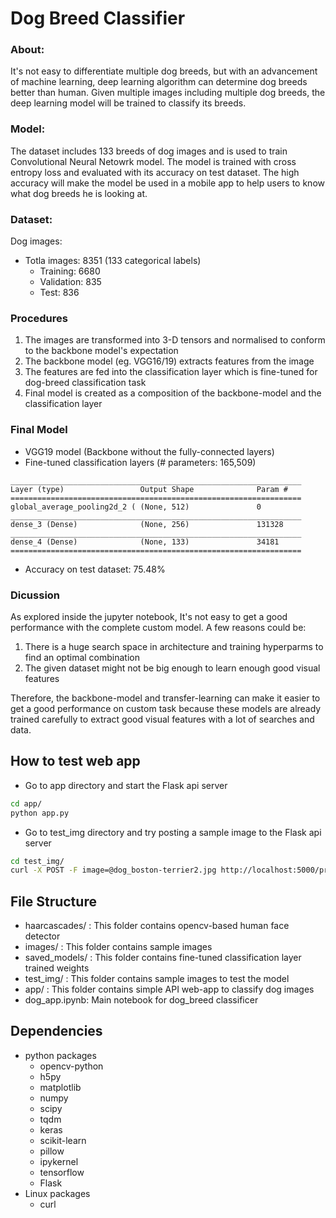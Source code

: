 # Dog Breed Classifier 

### About: 

It's not easy to differentiate multiple dog breeds, but with an advancement of machine learning, deep learning algorithm can determine dog breeds better than human. Given multiple images including multiple dog breeds, the deep learning model will be trained to classify its breeds.

### Model:
The dataset includes 133 breeds of dog images and is used to train Convolutional Neural Netowrk model. The model is trained with cross entropy loss and evaluated with its accuracy on test dataset. The high accuracy will make the model be used in a mobile app to help users to know what dog breeds he is looking at.

### Dataset:

Dog images: 
- Totla images: 8351 (133 categorical labels)
  - Training: 6680
  - Validation: 835
  - Test: 836

### Procedures
1. The images are transformed into 3-D tensors and normalised to conform to the backbone model's expectation
2. The backbone model (eg. VGG16/19) extracts features from the image
3. The features are fed into the classification layer which is fine-tuned for dog-breed classification task
4. Final model is created as a composition of the backbone-model and the classification layer

### Final Model
- VGG19 model (Backbone without the fully-connected layers)
- Fine-tuned classification layers (# parameters: 165,509)
```
_________________________________________________________________
Layer (type)                 Output Shape              Param #   
=================================================================
global_average_pooling2d_2 ( (None, 512)               0         
_________________________________________________________________
dense_3 (Dense)              (None, 256)               131328    
_________________________________________________________________
dense_4 (Dense)              (None, 133)               34181     
=================================================================
```

- Accuracy on test dataset: 75.48%

### Dicussion
As explored inside the jupyter notebook, It's not easy to get a good performance with the complete custom model. A few reasons could be:

1. There is a huge search space in architecture and training hyperparms to find an optimal combination
2. The given dataset might not be big enough to learn enough good visual features

Therefore, the backbone-model and transfer-learning can make it easier to get a good performance on custom task because these models are already trained carefully to extract good visual features with a lot of searches and data.

## How to test web app

- Go to app directory and start the Flask api server
```bash
cd app/
python app.py
```

- Go to test_img directory and try posting a sample image to the Flask api server
```bash
cd test_img/
curl -X POST -F image=@dog_boston-terrier2.jpg http://localhost:5000/predict
```


## File Structure

- haarcascades/ : This folder contains opencv-based human face detector
- images/ : This folder contains sample images
- saved_models/ : This folder contains fine-tuned classification layer trained weights
- test_img/ : This folder contains sample images to test the model
- app/ : This folder contains simple API web-app to classify dog images
- dog_app.ipynb: Main notebook for dog_breed classificer


## Dependencies

- python packages
  - opencv-python
  - h5py
  - matplotlib
  - numpy
  - scipy
  - tqdm
  - keras
  - scikit-learn
  - pillow
  - ipykernel
  - tensorflow
  - Flask
- Linux packages
  - curl